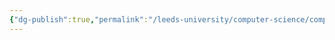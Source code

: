 ```yaml
---
{"dg-publish":true,"permalink":"/leeds-university/computer-science/compulsory-modules/computer-architecture/section-9-memory/definitions/rom/","tags":["Definition","TODO"]}
---
```


